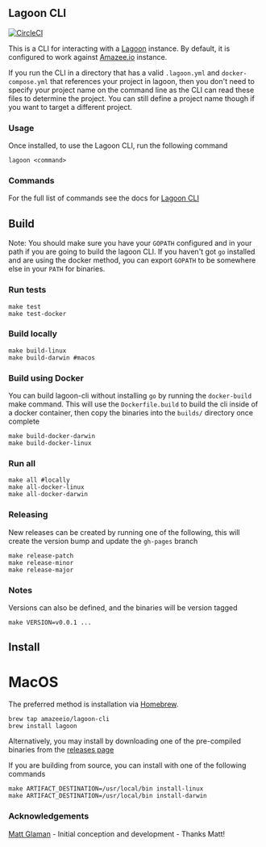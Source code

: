## Lagoon CLI

[![CircleCI](https://circleci.com/gh/amazeeio/lagoon-cli.svg?style=svg)](https://circleci.com/gh/amazeeio/lagoon-cli) 

This is a CLI for interacting with a [Lagoon](https://github.com/amazeeio/lagoon) instance. By default, it is configured
to work against [Amazee.io](https://www.amazee.io/) instance.

If you run the CLI in a directory that has a valid `.lagoon.yml` and `docker-compose.yml` that references your project in lagoon, then you don't need to specify your project name on the command line as the CLI can read these files to determine the project. You can still define a project name though if you want to target a different project.

### Usage
Once installed, to use the Lagoon CLI, run the following command
```
lagoon <command>
```

### Commands
For the full list of commands see the docs for [Lagoon CLI](https://amazeeio.github.io/lagoon-cli/commands/lagoon/)

## Build

Note: You should make sure you have your `GOPATH` configured and in your path if you are going to build the lagoon CLI. If you haven't got `go` installed and are using the docker method, you can export `GOPATH` to be somewhere else in your `PATH` for binaries.

### Run tests
```
make test
make test-docker
```

### Build locally
```
make build-linux
make build-darwin #macos
```

### Build using Docker
You can build lagoon-cli without installing `go` by running the `docker-build` make command. This will use the `Dockerfile.build` to build the cli inside of a docker container, then copy the binaries into the `builds/` directory once complete
```
make build-docker-darwin
make build-docker-linux
```

### Run all
```
make all #locally
make all-docker-linux
make all-docker-darwin
```

### Releasing
New releases can be created by running one of the following, this will create the version bump and update the `gh-pages` branch
```
make release-patch
make release-minor
make release-major
```

### Notes
Versions can also be defined, and the binaries will be version tagged
```
make VERSION=v0.0.1 ...
```

## Install
# MacOS
The preferred method is installation via [Homebrew](https://brew.sh/).
```
brew tap amazeeio/lagoon-cli
brew install lagoon
```

Alternatively, you may install by downloading one of the pre-compiled binaries from the [releases page](https://github.com/amazeeio/lagoon-cli/releases)


If you are building from source, you can install with one of the following commands
```
make ARTIFACT_DESTINATION=/usr/local/bin install-linux
make ARTIFACT_DESTINATION=/usr/local/bin install-darwin
```

### Acknowledgements

[Matt Glaman](https://github.com/mglaman) - Initial conception and development - Thanks Matt!
